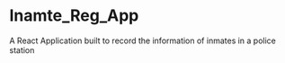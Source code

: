 # Inamte_Reg_App
A React Application built to record the information of inmates in a police station
